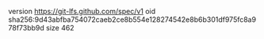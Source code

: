 version https://git-lfs.github.com/spec/v1
oid sha256:9d43abfba754072caeb2ce8b554e128274542e8b6b301df975fc8a978f73bb9d
size 462
